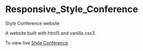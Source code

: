 # Responsive_Style_Conference
Style Conference website

A website built with html5 and vanilla css3.

To view live [Style Conference](https://dikaeinstein.github.io/Responsive_Style_Conference)
